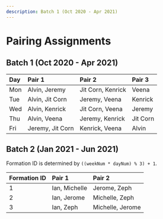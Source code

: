 ```yaml
---
description: Batch 1 (Oct 2020 - Apr 2021)
---
```


# Pairing Assignments

## Batch 1 \(Oct 2020 - Apr 2021\)

| Day | Pair 1 | Pair 2 | Pair 3 |
| :--- | :--- | :--- | :--- |
| Mon | Alvin, Jeremy | Jit Corn, Kenrick | Veena |
| Tue | Alvin, Jit Corn | Jeremy, Veena | Kenrick |
| Wed | Alvin, Kenrick | Jit Corn, Veena | Jeremy |
| Thu | Alvin, Veena | Jeremy, Kenrick | Jit Corn |
| Fri | Jeremy, Jit Corn | Kenrick, Veena | Alvin |

## Batch 2 \(Jan 2021 - Jun 2021\)

Formation ID is determined by `((weekNum * dayNum) % 3) + 1`.

| Formation ID | Pair 1 | Pair 2 |
| :--- | :--- | :--- |
| 1 | Ian, Michelle | Jerome, Zeph |
| 2 | Ian, Jerome | Michelle, Zeph |
| 3 | Ian, Zeph | Michelle, Jerome |

